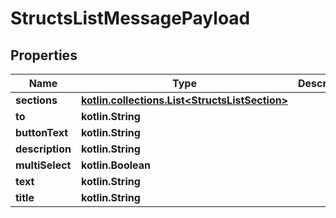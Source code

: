 
# StructsListMessagePayload

## Properties
Name | Type | Description | Notes
------------ | ------------- | ------------- | -------------
**sections** | [**kotlin.collections.List&lt;StructsListSection&gt;**](StructsListSection.md) |  | 
**to** | **kotlin.String** |  | 
**buttonText** | **kotlin.String** |  |  [optional]
**description** | **kotlin.String** |  |  [optional]
**multiSelect** | **kotlin.Boolean** |  |  [optional]
**text** | **kotlin.String** |  |  [optional]
**title** | **kotlin.String** |  |  [optional]



